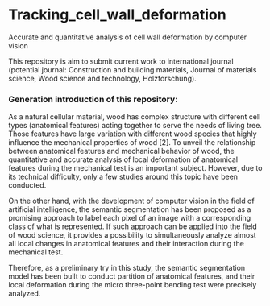 # Tracking_cell_wall_deformation

 Accurate and quantitative analysis of cell wall deformation by computer vision

This repository is aim to submit current work to international journal (potential journal: Construction and building materials, Journal of materials science, Wood science and technology, Holzforschung).

### Generation introduction of this repository:

As a natural cellular material, wood has complex structure with
different cell types (anatomical features) acting together to serve the needs
of living tree. Those features have large variation with different wood
species that highly influence the mechanical properties of wood [2]. To unveil
the relationship between anatomical features and mechanical behavior of wood, the
quantitative and accurate analysis of local deformation of anatomical features during
the mechanical test is an important subject. However, due to its technical
difficulty, only a few studies around this topic have been conducted.

On the other hand, with the development of computer vision in the
field of artificial intelligence, the semantic segmentation has been proposed
as a promising approach to label each pixel of an image with a corresponding
class of what is represented. If such approach can be applied into the field of
wood science, it provides a possibility to simultaneously analyze almost all
local changes in anatomical features and their interaction during the mechanical
test.

Therefore, as a preliminary try in this study, the semantic
segmentation model has been built to conduct partition of anatomical
features, and their local deformation during the micro three-point bending test
were precisely analyzed.
